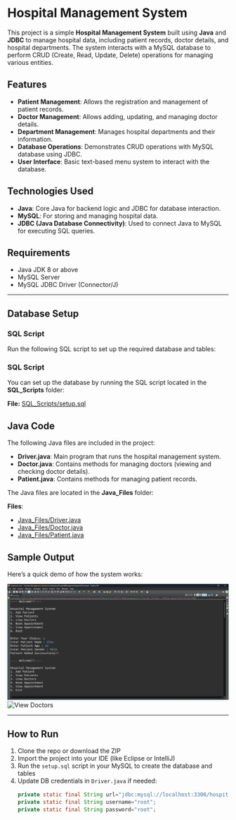 # Hospital Management System

This project is a simple **Hospital Management System** built using **Java** and **JDBC** to manage hospital data, including patient records, doctor details, and hospital departments. The system interacts with a MySQL database to perform CRUD (Create, Read, Update, Delete) operations for managing various entities.

## Features

- **Patient Management**: Allows the registration and management of patient records.
- **Doctor Management**: Allows adding, updating, and managing doctor details.
- **Department Management**: Manages hospital departments and their information.
- **Database Operations**: Demonstrates CRUD operations with MySQL database using JDBC.
- **User Interface**: Basic text-based menu system to interact with the database.

## Technologies Used

- **Java**: Core Java for backend logic and JDBC for database interaction.
- **MySQL**: For storing and managing hospital data.
- **JDBC (Java Database Connectivity)**: Used to connect Java to MySQL for executing SQL queries.

## Requirements

- Java JDK 8 or above
- MySQL Server
- MySQL JDBC Driver (Connector/J)

---

## Database Setup

### SQL Script

Run the following SQL script to set up the required database and tables:


### SQL Script

You can set up the database by running the SQL script located in the **SQL_Scripts** folder:

**File:** [SQL_Scripts/setup.sql](SQL_Scripts/setup.sql)




## Java Code

The following Java files are included in the project:

- **Driver.java**: Main program that runs the hospital management system.
- **Doctor.java**: Contains methods for managing doctors (viewing and checking doctor details).
- **Patient.java**: Contains methods for managing patient records.

The Java files are located in the **Java_Files** folder:

**Files**: 
- [Java_Files/Driver.java](Java_Files/Driver.java)
- [Java_Files/Doctor.java](Java_Files/Doctor.java)
- [Java_Files/Patient.java](Java_Files/Patient.java)



## Sample Output

Here’s a quick demo of how the system works:

![Add Patient](Assets/screenshots/output1.png)
![View Doctors](Assets/output2.png)

---


## How to Run

1. Clone the repo or download the ZIP
2. Import the project into your IDE (like Eclipse or IntelliJ)
3. Run the `setup.sql` script in your MySQL to create the database and tables
4. Update DB credentials in `Driver.java` if needed:
   ```java
   private static final String url="jdbc:mysql://localhost:3306/hospital";
   private static final String username="root";
   private static final String password="root";

